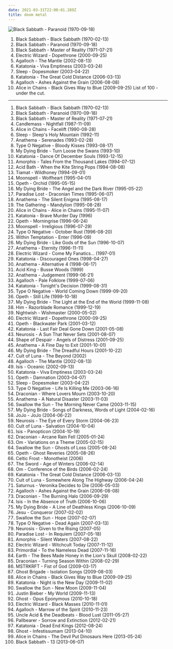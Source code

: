 ```yaml
---
date: 2021-03-31T22:00:01.289Z
title: doom metal
---
```

![Black Sabbath - Paranoid (1970-09-18)](http://coverartarchive.org/release/2982b682-36ea-3605-b959-04e746736070/9279109967-500.jpg "Black Sabbath - Paranoid (1970-09-18)")
1. <span title="#heavy_metal #hard_rock">Black Sabbath - Black Sabbath (1970-02-13)</span>
2. <span title="#heavy_metal #hard_rock">Black Sabbath - Paranoid (1970-09-18)</span>
3. <span title="#heavy_metal #hard_rock">Black Sabbath - Master of Reality (1971-07-21)</span>
4. <span title="#doom_metal #stoner_metal">Electric Wizard - Dopethrone (2000-09-25)</span>
5. <span title="#folk_metal #doom_metal #black_metal #2002">Agalloch - The Mantle (2002-08-13)</span>
6. <span title="#doom_metal #progressive_metal">Katatonia - Viva Emptiness (2003-03-24)</span>
7. <span title="#doom_metal #stoner_metal #stoner_rock">Sleep - Dopesmoker (2003-04-22)</span>
8. <span title="#doom_metal #progressive_metal #depressive_rock">Katatonia - The Great Cold Distance (2006-03-13)</span>
9. <span title="#doom_metal #folk_metal #progressive_metal #atmospheric_metal #black_metal #2006">Agalloch - Ashes Against the Grain (2006-08-08)</span>
10. <span title="#grunge #2009 #hard_rock #alternative_metal">Alice in Chains - Black Gives Way to Blue (2009-09-25)</span>
List of 100 - under the cut.
<!-- more -->
-----
1. <span title="#heavy_metal #hard_rock">Black Sabbath - Black Sabbath (1970-02-13)</span>
2. <span title="#heavy_metal #hard_rock">Black Sabbath - Paranoid (1970-09-18)</span>
3. <span title="#heavy_metal #hard_rock">Black Sabbath - Master of Reality (1971-07-21)</span>
4. <span title="#doom_metal">Candlemass - Nightfall (1987-11-09)</span>
5. <span title="#grunge">Alice in Chains - Facelift (1990-08-28)</span>
6. <span title="#stoner_metal #doom_metal #stoner_rock">Sleep - Sleep's Holy Mountain (1992-11)</span>
7. <span title="#doom_metal">Anathema - Serenades (1993-02-28)</span>
8. <span title="#gothic_metal">Type O Negative - Bloody Kisses (1993-08-17)</span>
9. <span title="#doom_metal">My Dying Bride - Turn Loose the Swans (1993-10)</span>
10. <span title="#doom_metal #death_doom_metal">Katatonia - Dance Of December Souls (1993-12-15)</span>
11. <span title="#melodic_death_metal #death_metal #doom_metal">Amorphis - Tales From the Thousand Lakes (1994-07-12)</span>
12. <span title="#sludge #doom_metal #sludge_metal">Acid Bath - When the Kite String Pops (1994-08-08)</span>
13. <span title="#gothic_metal #doom_metal">Tiamat - Wildhoney (1994-09-01)</span>
14. <span title="#gothic_metal">Moonspell - Wolfheart (1995-04-01)</span>
15. <span title="#progressive_death_metal #progressive_metal">Opeth - Orchid (1995-05-15)</span>
16. <span title="#doom_metal">My Dying Bride - The Angel and the Dark River (1995-05-22)</span>
17. <span title="#gothic_metal #doom_metal #1995">Paradise Lost - Draconian Times (1995-06-07)</span>
18. <span title="#doom_metal">Anathema - The Silent Enigma (1995-08-17)</span>
19. <span title="#gothic_metal #progressive_metal #atmospheric_metal #1995 #doom_metal #90_s #metal #atmospheric #melancholic">The Gathering - Mandylion (1995-08-28)</span>
20. <span title="#grunge">Alice in Chains - Alice in Chains (1995-11-07)</span>
21. <span title="#doom_metal #death_doom_metal">Katatonia - Brave Murder Day (1996)</span>
22. <span title="#progressive_death_metal #progressive_metal">Opeth - Morningrise (1996-06-24)</span>
23. <span title="#gothic_metal">Moonspell - Irreligious (1996-07-29)</span>
24. <span title="#gothic_metal #doom_metal #1996">Type O Negative - October Rust (1996-08-20)</span>
25. <span title="#gothic_metal #symphonic_metal #doom_metal">Within Temptation - Enter (1996-09)</span>
26. <span title="#doom_metal">My Dying Bride - Like Gods of the Sun (1996-10-07)</span>
27. <span title="#doom_metal #progressive_metal">Anathema - Eternity (1996-11-11)</span>
28. <span title="#doom_metal #stoner_metal">Electric Wizard - Come My Fanatics... (1997-01)</span>
29. <span title="#doom_metal #depressive_rock #1998">Katatonia - Discouraged Ones (1998-04-27)</span>
30. <span title="#doom_metal #progressive_rock #progressive_metal">Anathema - Alternative 4 (1998-06-17)</span>
31. <span title="#stoner_metal #stoner_doom #1999 #stoner_rock #doom_metal">Acid King - Busse Woods (1999)</span>
32. <span title="#progressive_rock #doom_metal">Anathema - Judgement (1999-06-21)</span>
33. <span title="#folk_metal #doom_metal #black_metal">Agalloch - Pale Folklore (1999-07-06)</span>
34. <span title="#doom_metal #depressive_rock #gothic_metal #dark_metal">Katatonia - Tonight's Decision (1999-08-31)</span>
35. <span title="#gothic_metal #doom_metal #1999">Type O Negative - World Coming Down (1999-09-20)</span>
36. <span title="#progressive_metal #progressive_death_metal">Opeth - Still Life (1999-10-18)</span>
37. <span title="#doom_metal">My Dying Bride - The Light at the End of the World (1999-11-08)</span>
38. <span title="#love_metal #him #rock">Him - Razorblade Romance (1999-12-19)</span>
39. <span title="#symphonic_metal #power_metal">Nightwish - Wishmaster (2000-05-02)</span>
40. <span title="#doom_metal #stoner_metal">Electric Wizard - Dopethrone (2000-09-25)</span>
41. <span title="#progressive_death_metal #progressive_metal">Opeth - Blackwater Park (2001-03-12)</span>
42. <span title="#doom_metal #depressive_rock">Katatonia - Last Fair Deal Gone Down (2001-05-08)</span>
43. <span title="#post_metal #2001 #sludge #doom_metal">Neurosis - A Sun That Never Sets (2001-08-07)</span>
44. <span title="#funeral_doom_metal #doom_metal">Shape of Despair - Angels of Distress (2001-09-25)</span>
45. <span title="#progressive_rock #alternative_rock">Anathema - A Fine Day to Exit (2001-10-01)</span>
46. <span title="#doom_metal">My Dying Bride - The Dreadful Hours (2001-10-22)</span>
47. <span title="#sludge #doom_metal">Cult of Luna - The Beyond (2002)</span>
48. <span title="#folk_metal #doom_metal #black_metal #2002">Agalloch - The Mantle (2002-08-13)</span>
49. <span title="#post_metal #sludge #2002 #progressive_metal">Isis - Oceanic (2002-09-13)</span>
50. <span title="#doom_metal #progressive_metal">Katatonia - Viva Emptiness (2003-03-24)</span>
51. <span title="#progressive_rock">Opeth - Damnation (2003-04-07)</span>
52. <span title="#doom_metal #stoner_metal #stoner_rock">Sleep - Dopesmoker (2003-04-22)</span>
53. <span title="#gothic_metal">Type O Negative - Life Is Killing Me (2003-06-16)</span>
54. <span title="#doom_metal #gothic_doom_metal #gothic_metal">Draconian - Where Lovers Mourn (2003-10-20)</span>
55. <span title="#progressive_rock">Anathema - A Natural Disaster (2003-11-03)</span>
56. <span title="#doom_metal #death_doom_metal">Swallow the Sun - The Morning Never Came (2003-11-15)</span>
57. <span title="#doom_metal">My Dying Bride - Songs of Darkness, Words of Light (2004-02-16)</span>
58. <span title="#pop #soul #rnb">JoJo - JoJo (2004-06-22)</span>
59. <span title="#post_metal #2004 #sludge">Neurosis - The Eye of Every Storm (2004-06-23)</span>
60. <span title="#sludge #post_metal #2004">Cult of Luna - Salvation (2004-10-04)</span>
61. <span title="#post_metal #progressive_metal #2004 #sludge">Isis - Panopticon (2004-10-19)</span>
62. <span title="#doom_metal #gothic_doom_metal #gothic_metal">Draconian - Arcane Rain Fell (2005-01-24)</span>
63. <span title="#stoner_rock #2005 #stoner_metal #doom_metal">Om - Variations on a Theme (2005-02-15)</span>
64. <span title="#doom_metal">Swallow the Sun - Ghosts of Loss (2005-08-24)</span>
65. <span title="#progressive_metal #progressive_death_metal">Opeth - Ghost Reveries (2005-08-26)</span>
66. <span title="#doom_metal #black_metal">Celtic Frost - Monotheist (2006)</span>
67. <span title="#stoner_metal #stoner_rock #doom_metal #heavy_metal">The Sword - Age of Winters (2006-02-14)</span>
68. <span title="#stoner_metal #stoner_rock #psychedelic #doom_metal #stoner_doom">Om - Conference of the Birds (2006-02-24)</span>
69. <span title="#doom_metal #progressive_metal #depressive_rock">Katatonia - The Great Cold Distance (2006-03-13)</span>
70. <span title="#post_metal #sludge #2006 #doom_metal">Cult of Luna - Somewhere Along The Highway (2006-04-24)</span>
71. <span title="#doom_metal">Saturnus - Veronika Decides to Die (2006-05-03)</span>
72. <span title="#doom_metal #folk_metal #progressive_metal #atmospheric_metal #black_metal #2006">Agalloch - Ashes Against the Grain (2006-08-08)</span>
73. <span title="#gothic_doom_metal #doom_metal #gothic_metal">Draconian - The Burning Halo (2006-09-29)</span>
74. <span title="#sludge #post_metal #2006 #post_rock">Isis - In the Absence of Truth (2006-10-06)</span>
75. <span title="#doom_metal">My Dying Bride - A Line of Deathless Kings (2006-10-09)</span>
76. <span title="#post_rock #shoegaze #drone #2007 #experimental">Jesu - Conqueror (2007-02-02)</span>
77. <span title="#doom_metal #death_doom_metal">Swallow the Sun - Hope (2007-02-07)</span>
78. <span title="#gothic_metal #doom_metal">Type O Negative - Dead Again (2007-03-13)</span>
79. <span title="#sludge #doom_metal #post_metal #2007 #progressive_metal">Neurosis - Given to the Rising (2007-05)</span>
80. <span title="#gothic_metal #doom_metal">Paradise Lost - In Requiem (2007-05-18)</span>
81. <span title="#progressive_metal #melodic_death_metal">Amorphis - Silent Waters (2007-08-22)</span>
82. <span title="#doom_metal #stoner_metal #2007">Electric Wizard - Witchcult Today (2007-11-12)</span>
83. <span title="#black_metal #pagan_metal #folk_metal #doom_metal">Primordial - To the Nameless Dead (2007-11-16)</span>
84. <span title="#drone #instrumental #post_rock #2008">Earth - The Bees Made Honey in the Lion's Skull (2008-02-22)</span>
85. <span title="#doom_metal #gothic_metal #gothic_doom_metal">Draconian - Turning Season Within (2008-02-29)</span>
86. <span title="#electronic #2009">MSTRKRFT - Fist of God (2009-03-17)</span>
87. <span title="#melodic_death_metal #progressive_metal #2009 #doom_metal">Ghost Brigade - Isolation Songs (2009-08-03)</span>
88. <span title="#grunge #2009 #hard_rock #alternative_metal">Alice in Chains - Black Gives Way to Blue (2009-09-25)</span>
89. <span title="#progressive_metal #doom_metal #2009 #alternative_metal">Katatonia - Night is the New Day (2009-11-02)</span>
90. <span title="#doom_metal #death_doom_metal">Swallow the Sun - New Moon (2009-11-04)</span>
91. <span title="#justin_bieber #my_world #totec_radio">Justin Bieber - My World (2009-11-13)</span>
92. <span title="#heavy_metal #2010 #hard_rock #doom_metal">Ghost - Opus Eponymous (2010-10-18)</span>
93. <span title="#doom_metal #2010 #stoner_metal">Electric Wizard - Black Masses (2010-11-01)</span>
94. <span title="#2010 #black_metal #atmospheric_black_metal #folk_metal #homoerotic_wet_dream_nostalgia_metal #id_rather_shove_a_hot_curling_iron_up_my_ass_than_listen_to_this_shit #progressive_buttsecks_metal #very_popular_among_the_gay_community #jesus_i_want_to_vomit">Agalloch - Marrow of the Spirit (2010-11-23)</span>
95. <span title="#2011 #hard_rock #doom_metal #psychedelic_rock">Uncle Acid & the Deadbeats - Blood Lust (2011-05-27)</span>
96. <span title="#doom_metal #2012">Pallbearer - Sorrow and Extinction (2012-02-21)</span>
97. <span title="#2012 #progressive_metal #doom_metal #depressive_rock #shitty_pussywhipped_gothfag_metal">Katatonia - Dead End Kings (2012-08-24)</span>
98. <span title="#2013 #heavy_metal">Ghost - Infestissumam (2013-04-10)</span>
99. <span title="#heavy_metal #grunge #doom_metal #alternative_metal #sludge_metal #2013 #sludge">Alice in Chains - The Devil Put Dinosaurs Here (2013-05-24)</span>
100. <span title="#heavy_metal #2013 #doom_metal">Black Sabbath - 13 (2013-06-07)</span>
